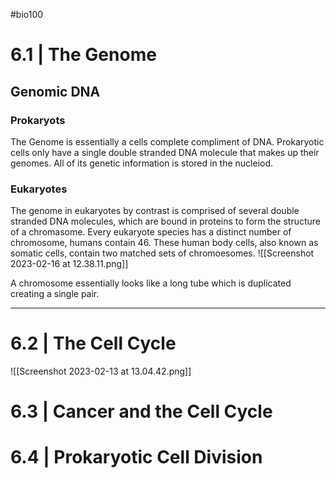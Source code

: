 #bio100 

# 6.1 | The Genome

## Genomic DNA

### Prokaryots
The Genome is essentially a cells complete compliment of DNA. Prokaryotic cells only have a single double stranded DNA molecule that makes up their genomes. All of its genetic information is stored in the nucleiod.

### Eukaryotes
The genome in eukaryotes by contrast is comprised of several double stranded DNA molecules, which are bound in proteins to form the structure of a chromasome. Every eukaryote species has a distinct number of chromosome, humans contain 46. These human body cells, also known as somatic cells, contain two matched sets of chromoesomes. 
![[Screenshot 2023-02-16 at 12.38.11.png]]

A chromosome essentially looks like  a long tube which is duplicated creating a single pair. 
***
# 6.2 | The Cell Cycle

![[Screenshot 2023-02-13 at 13.04.42.png]]


# 6.3 | Cancer and the Cell Cycle
# 6.4 | Prokaryotic Cell Division
